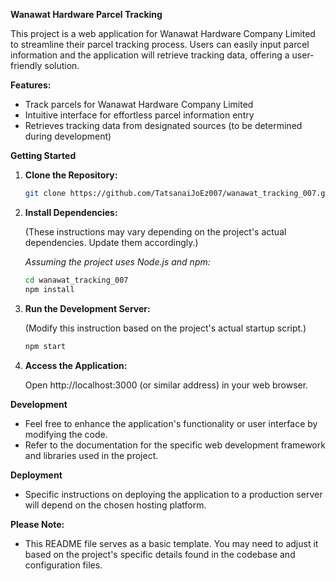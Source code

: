 **Wanawat Hardware Parcel Tracking**

This project is a web application for Wanawat Hardware Company Limited to streamline their parcel tracking process. Users can easily input parcel information and the application will retrieve tracking data, offering a user-friendly solution.

**Features:**

* Track parcels for Wanawat Hardware Company Limited
* Intuitive interface for effortless parcel information entry
* Retrieves tracking data from designated sources (to be determined during development)

**Getting Started**

1. **Clone the Repository:**

   ```bash
   git clone https://github.com/TatsanaiJoEz007/wanawat_tracking_007.git
   ```

2. **Install Dependencies:**

   (These instructions may vary depending on the project's actual dependencies. Update them accordingly.)

   *Assuming the project uses Node.js and npm:*

   ```bash
   cd wanawat_tracking_007
   npm install
   ```

3. **Run the Development Server:**

   (Modify this instruction based on the project's actual startup script.)

   ```bash
   npm start
   ```

4. **Access the Application:**

   Open http://localhost:3000 (or similar address) in your web browser.

**Development**

* Feel free to enhance the application's functionality or user interface by modifying the code.
* Refer to the documentation for the specific web development framework and libraries used in the project.

**Deployment**

* Specific instructions on deploying the application to a production server will depend on the chosen hosting platform.

**Please Note:**

* This README file serves as a basic template. You may need to adjust it based on the project's specific details found in the codebase and configuration files.
